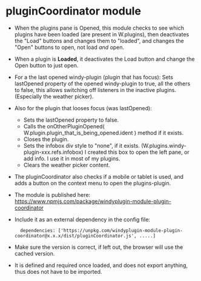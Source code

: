 pluginCoordinator module
========================

- When the plugins pane is Opened,  this module checks to see which plugins have been loaded (are present in W.plugins), then deactivates the "Load" buttons and changes them to "loaded",   and changes the "Open" buttons to open,  not load *and* open.
- When a plugin is **Loaded**,  it deactivates the Load button and change the Open button to just open.
- For a the last opened windy-plugin (plugin that has focus):   Sets lastOpened property of the opened windy-plugin to true,  all the others to false,  this allows switching off listeners in the inactive plugins.  (Especially the weather picker).
- Also for the plugin that looses focus (was lastOpened):
    - Sets the lastOpened property to false.
	- Calls the onOtherPluginOpened(  W.plugin.plugin_that_is_being_opened.ident  ) method if it exists.
	- Closes the plugin.
	- Sets the infobox div style to "none", if it exists.  (W.plugins.windy-plugin-xxx.refs.infobox)  I created this box to open the left pane,  or add info.  I use it in most of my plugins.
	- Clears the weather picker content.
- The pluginCoordinator also checks if a mobile or tablet is used, and adds a button on the context menu to open the plugins-plugin.


- The module is published here:  https://www.npmjs.com/package/windyplugin-module-plugin-coordinator
- Include it as an external dependency in the config file:

        dependencies: ['https://unpkg.com/windyplugin-module-plugin-coordinator@x.x.x/dist/pluginCoordinator.js', .....]

- Make sure the version is correct,  if left out, the browser will use the cached version.
- It is defined and required once loaded,  and does not export anything,  thus does not have to be imported.


